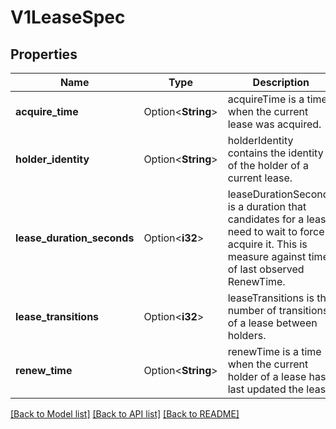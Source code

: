 # V1LeaseSpec

## Properties

Name | Type | Description | Notes
------------ | ------------- | ------------- | -------------
**acquire_time** | Option<**String**> | acquireTime is a time when the current lease was acquired. | [optional]
**holder_identity** | Option<**String**> | holderIdentity contains the identity of the holder of a current lease. | [optional]
**lease_duration_seconds** | Option<**i32**> | leaseDurationSeconds is a duration that candidates for a lease need to wait to force acquire it. This is measure against time of last observed RenewTime. | [optional]
**lease_transitions** | Option<**i32**> | leaseTransitions is the number of transitions of a lease between holders. | [optional]
**renew_time** | Option<**String**> | renewTime is a time when the current holder of a lease has last updated the lease. | [optional]

[[Back to Model list]](../README.md#documentation-for-models) [[Back to API list]](../README.md#documentation-for-api-endpoints) [[Back to README]](../README.md)


